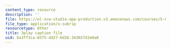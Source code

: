 ```yaml
---
content_type: resource
description: ''
file: https://ol-ocw-studio-app-production.s3.amazonaws.com/courses/5-07sc-biological-chemistry-i-fall-2013/6a3ff3ca0375dd276d26343657d3e0a8_61ZVXmh6ae0.srt
file_type: application/x-subrip
resourcetype: Other
title: 3play caption file
uid: 6a3ff3ca-0375-dd27-6d26-343657d3e0a8
---
```


